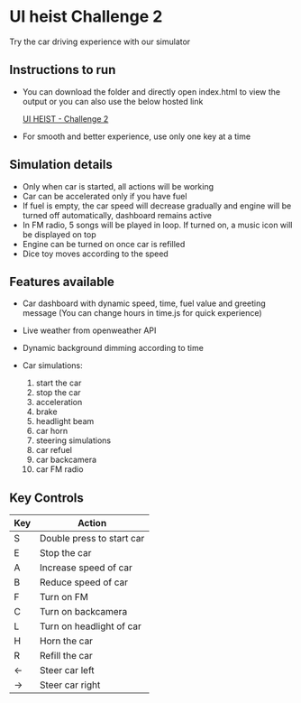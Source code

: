 # UI heist Challenge 2

Try the car driving experience with our simulator

## Instructions to run

- You can download the folder and directly open index.html to view the output or you can also use the below hosted link

  [UI HEIST - Challenge 2](https://kavinkumarbaskar1.github.io/ui-heist-chapter-2/)

- For smooth and better experience, use only one key at a time

## Simulation details

- Only when car is started, all actions will be working
- Car can be accelerated only if you have fuel
- If fuel is empty, the car speed will decrease gradually and engine will be turned off automatically, dashboard remains active
- In FM radio, 5 songs will be played in loop. If turned on, a music icon will be displayed on top
- Engine can be turned on once car is refilled
- Dice toy moves according to the speed

## Features available

- Car dashboard with dynamic speed, time, fuel value and greeting message (You can change hours in time.js for quick experience)
- Live weather from openweather API
- Dynamic background dimming according to time
- Car simulations:

  1. start the car
  2. stop the car
  3. acceleration
  4. brake
  5. headlight beam
  6. car horn
  7. steering simulations
  8. car refuel
  9. car backcamera
  10. car FM radio

## Key Controls

| Key | Action                    |
| --- | ------------------------- |
| S   | Double press to start car |
| E   | Stop the car              |
| A   | Increase speed of car     |
| B   | Reduce speed of car       |
| F   | Turn on FM                |
| C   | Turn on backcamera        |
| L   | Turn on headlight of car  |
| H   | Horn the car              |
| R   | Refill the car            |
| <-  | Steer car left            |
| ->  | Steer car right           |
